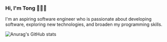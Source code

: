 ### Hi, I'm Tong 👋👨‍💻

I'm an aspiring software engineer who is passionate about developing software, exploring new technologies, and broaden my programming skills.

![Anurag's GitHub stats](https://github-readme-stats.vercel.app/api?username=TongYang-tech&show_icons=true&theme=radical)
